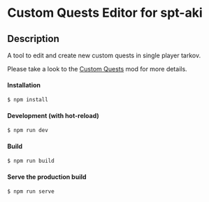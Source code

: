 # Custom Quests Editor for spt-aki

## Description

A tool to edit and create new custom quests in single player tarkov.

Please take a look to the [Custom Quests](https://hub.sp-tarkov.com/files/file/588-custom-quests) mod for more details.

#### Installation

```bash
$ npm install
```

#### Development (with hot-reload)

```bash
$ npm run dev
```

#### Build

```bash
$ npm run build
```

#### Serve the production build

```bash
$ npm run serve
```

